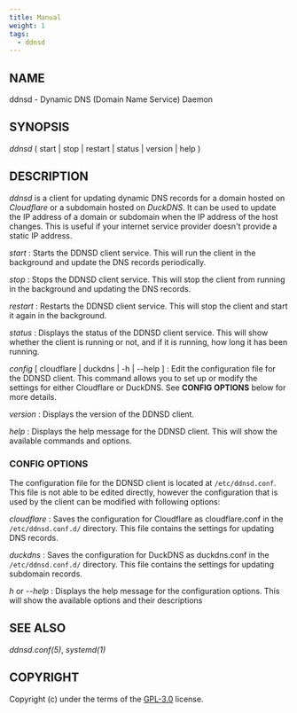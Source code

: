 ```yaml
---
title: Manual
weight: 1
tags:
  - ddnsd
---
```


## NAME

ddnsd - Dynamic DNS (Domain Name Service) Daemon

## SYNOPSIS

_ddnsd_ ( start | stop | restart | status | version | help )

## DESCRIPTION

_ddnsd_ is a client for updating dynamic DNS records for a domain hosted on _Cloudflare_ or a subdomain hosted on _DuckDNS_. It can be used to update the IP address of a domain or subdomain when the IP address of the host changes. This is useful if your internet service provider doesn't provide a static IP address.

_start_
: Starts the DDNSD client service. This will run the client in the background and update the DNS records periodically.

_stop_
: Stops the DDNSD client service. This will stop the client from running in the background and updating the DNS records.

_restart_
: Restarts the DDNSD client service. This will stop the client and start it again in the background.

_status_
: Displays the status of the DDNSD client service. This will show whether the client is running or not, and if it is running, how long it has been running.

_config_ [ cloudflare | duckdns | -h | --help ]
: Edit the configuration file for the DDNSD client. This command allows you to set up or modify the settings for either Cloudflare or DuckDNS. See **CONFIG OPTIONS** below for more details.

_version_
: Displays the version of the DDNSD client.

_help_
: Displays the help message for the DDNSD client. This will show the available commands and options.

### CONFIG OPTIONS

The configuration file for the DDNSD client is located at `/etc/ddnsd.conf`. This file is not able to be edited directly, however the configuration that is used by the client can be modified with following options:

_cloudflare_
: Saves the configuration for Cloudflare as cloudflare.conf in the `/etc/ddnsd.conf.d/` directory. This file contains the settings for updating DNS records.

_duckdns_
: Saves the configuration for DuckDNS as duckdns.conf in the `/etc/ddnsd.conf.d/` directory. This file contains the settings for updating subdomain records.

_h_ or _--help_
: Displays the help message for the configuration options. This will show the available options and their descriptions

## SEE ALSO

_ddnsd.conf(5)_, _systemd(1)_

## COPYRIGHT

Copyright (c) under the terms of the [GPL-3.0](https://www.gnu.org/licenses/gpl-3.0.en.html) license.
